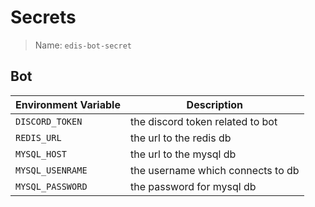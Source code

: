 # Secrets

> Name: `edis-bot-secret`

## Bot

| Environment Variable | Description                       |
| -------------------- | --------------------------------- |
| `DISCORD_TOKEN`      | the discord token related to bot  |
| `REDIS_URL`          | the url to the redis db           |
| `MYSQL_HOST`         | the url to the mysql db           |
| `MYSQL_USENRAME`     | the username which connects to db |
| `MYSQL_PASSWORD`     | the password for mysql db         |
